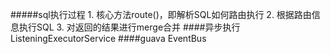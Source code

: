 #####sql执行过程
    1. 核心方法route()，即解析SQL如何路由执行
    2. 根据路由信息执行SQL
    3. 对返回的结果进行merge合并
####异步执行
    ListeningExecutorService
####guava
    EventBus